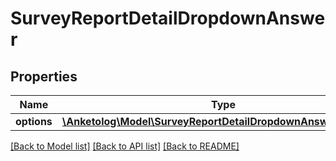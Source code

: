 # SurveyReportDetailDropdownAnswer

## Properties
Name | Type | Description | Notes
------------ | ------------- | ------------- | -------------
**options** | [**\Anketolog\Model\SurveyReportDetailDropdownAnswerOptions[]**](SurveyReportDetailDropdownAnswerOptions.md) |  | 

[[Back to Model list]](../README.md#documentation-for-models) [[Back to API list]](../README.md#documentation-for-api-endpoints) [[Back to README]](../README.md)



